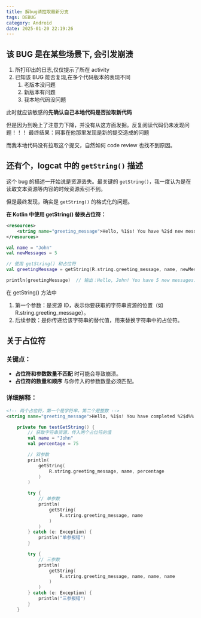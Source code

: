 ```yaml
---
title: 解bug请拉取最新分支
tags: DEBUG
category: Android
date: 2025-01-20 22:19:26
---
```


## 该 BUG 是在某些场景下, 会引发崩溃

1. 所打印出的日志,仅仅提示了所在 activity
2. 已知该 BUG 能否复现,在多个代码版本的表现不同
   1. 老版本没问题
   2. 新版本有问题
   3. 我本地代码没问题

此时就应该敏感的**先确认自己本地代码是否拉取新代码**

但是因为到晚上了注意力下降，并没有从这方面发掘。反复阅读代码仍未发现问题！！！
最终结果：同事在他那里发现是新的提交造成的问题

而我本地代码没有拉取这个提交，自然如何 code review 也找不到原因。

## 还有个，logcat 中的 `getString()` 描述

这个 bug 的描述一开始说是资源丢失。最关键的 `getString()`，我一度认为是在读取文本资源等内容的时候资源索引不到。

但是最终发现，确实是 `getString()` 的格式化的问题。

**在 Kotlin 中使用 getString() 替换占位符：**

```xml
<resources>
    <string name="greeting_message">Hello, %1$s! You have %2$d new messages.</string>
</resources>
```

```kotlin
val name = "John"
val newMessages = 5

// 使用 getString() 和占位符
val greetingMessage = getString(R.string.greeting_message, name, newMessages)

println(greetingMessage)  // 输出：Hello, John! You have 5 new messages.
```

在 getString() 方法中

1. 第一个参数：是资源 ID，表示你要获取的字符串资源的位置（如 R.string.greeting_message）。
2. 后续参数：是你传递给该字符串的替代值，用来替换字符串中的占位符。

## 关于占位符

### 关键点：

- **占位符和参数数量不匹配** 时可能会导致崩溃。
- **占位符的数量和顺序** 与你传入的参数数量必须匹配。

### 详细解释：

```xml
<!-- 两个占位符，第一个是字符串，第二个是整数 -->
<string name="greeting_message">Hello, %1$s! You have completed %2$d%% of the task.</string>
```

```kotlin
    private fun testGetString() {
        // 获取字符串资源，传入两个占位符的值
        val name = "John"
        val percentage = 75

        // 双参数
        println(
            getString(
                R.string.greeting_message, name, percentage
            )
        )

        try {
            // 单参数
            println(
                getString(
                    R.string.greeting_message, name
                )
            )
        } catch (e: Exception) {
            println("单参报错")
        }

        try {
            // 三参数
            println(
                getString(
                    R.string.greeting_message, name, name, name
                )
            )
        } catch (e: Exception) {
            println("三参报错")
        }
    }
```
